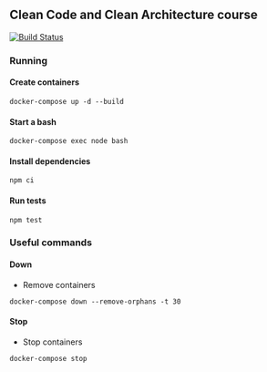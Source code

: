 ## Clean Code and Clean Architecture course

[![Build Status](https://travis-ci.org/rafaph/clean-architecture-branas-course.svg?branch=master)](https://travis-ci.org/rafaph/clean-architecture-branas-course)

### Running

#### Create containers
`docker-compose up -d --build`

#### Start a bash
`docker-compose exec node bash`

#### Install dependencies
`npm ci`

#### Run tests
`npm test`

### Useful commands

#### Down
- Remove containers

`docker-compose down --remove-orphans -t 30`

#### Stop
- Stop containers

`docker-compose stop`
